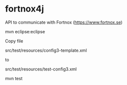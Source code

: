 # fortnox4j
API to communicate with Fortnox (https://www.fortnox.se)

mvn eclipse:eclipse

Copy file 

src/test/resources/config3-template.xml 

to

src/test/resources/test-config3.xml

mvn test
